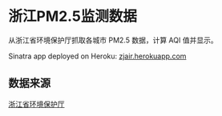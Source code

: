 # 浙江PM2.5监测数据

从浙江省环境保护厅抓取各城市 PM2.5 数据，计算 AQI 值并显示。

Sinatra app deployed on Heroku: [zjair.herokuapp.com](http://zjair.herokuapp.com)

## 数据来源

[浙江省环境保护厅](http://app.zjepb.gov.cn:8080/wasdemo/search?channelid=121215)

